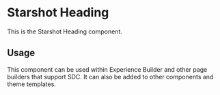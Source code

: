 
# Starshot Heading

This is the Starshot Heading component.

## Usage

This component can be used within Experience Builder and other page builders
that support SDC. It can also be added to other components and theme templates.
